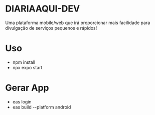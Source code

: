 # DIARIAAQUI-DEV
Uma plataforma mobile/web que irá proporcionar mais facilidade para divulgação de serviços pequenos e rápidos!

# Uso

- npm install
- npx expo start

# Gerar App

- eas login
- eas build --platform android
